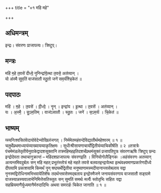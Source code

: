 +++
title = "०१ महि महे"

+++
## अधिमन्त्रम्
इन्द्रः। संवरणः प्राजापत्यः। त्रिष्टुप्।

## मन्त्रः
महि॑ म॒हे त॒वसे॑ दीध्ये॒ नॄनिन्द्रा॑ये॒त्था त॒वसे॒ अत॑व्यान् ।  
यो अ॑स्मै सुम॒तिं वाज॑सातौ स्तु॒तो जने॑ सम॒र्य॑श्चि॒केत॑ ॥

## पदपाठः
महि॑ । म॒हे । त॒वसे॑ । दी॒ध्ये॒ । नॄन् । इन्द्रा॑य । इ॒त्था । त॒वसे॑ । अत॑व्यान् ।  
यः । अ॒स्मै॒ । सु॒ऽम॒तिम् । वाज॑ऽसातौ । स्तु॒तः । जने॑ । स॒ऽम॒र्यः॑ । चि॒केत॑ ॥

## भाष्यम्
य्स्यनिःश्वसितंवेदायोवेदेभ्योखिलंजगत् । निर्ममेतमहंवन्देविद्यातीर्थमहेश्वरम् ॥ १ ॥चतुर्थेप्रथमाध्यायंव्याख्यायव्याकृतिक्षमः । सुधीःश्रीसायणाचार्योद्वितीयंव्याचिकीर्षति ॥ २ ॥तत्रात्रेः पंचमेमंडलेतृतीयेनुवाकेद्वादशसूक्तानि तत्रमहिमहइतिदशर्चंप्रथमंसूक्तं प्रजापतिपुत्रः संवरणऋषिः त्रिष्टुप् छन्दः इन्द्रोदेवता तथाचानुक्रान्तं – महिदशप्राजापत्यः संवरणइति । विनियोगोलैङ्गिकः ।अहंसंवरणः अतव्यान् अत्यन्तमिवदुर्बलः सन् महि महत् प्रभूतंस्तोत्रं महे महते तवसे बलवतइन्द्रायेत्था इत्थंवक्ष्यमाणप्रकारेणदीध्ये दीपयामि प्रकाशयामि किमर्थं नॄन् षष्ठ्यर्थेद्वितीया मनुष्याणामस्मदीयानान्त्वसेबलाय यद्वा नॄनस्मद्विरोधिनामभिभवायेतिशेषः तदर्थन्तवसेस्मद्बलाय इन्द्रोस्मैजने जनायसंवरणाय वाजसातौ सङ्ग्रामे वाजस्यान्नस्यवालाभेनिमित्तेसतिस्तुतः सन् सुमतिं समर्थः मर्त्यैः स्तोतृभिः सहितः यद्वा सहम्रियमाणैर्युध्यमानैर्मरुदादिभिः अथवा समरार्हः चिकेत जानाति ॥ १ ॥